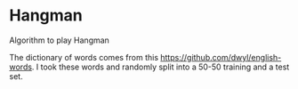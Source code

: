 # Hangman
 Algorithm to play Hangman

 The dictionary of words comes from this https://github.com/dwyl/english-words. I took these words and randomly split into a 50-50 training and a test set. 
